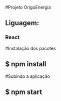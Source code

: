 #Projeto OrigoEnergia

## Liguagem:
### React

#Instalação dos pacotes
## $ npm install

#Subindo a aplicação
## $ npm start


